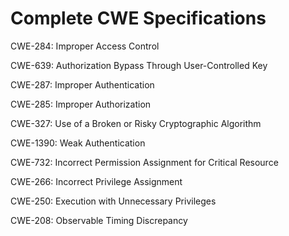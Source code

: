 

# Complete CWE Specifications

CWE-284: Improper Access Control

CWE-639: Authorization Bypass Through User-Controlled Key

CWE-287: Improper Authentication

CWE-285: Improper Authorization

CWE-327: Use of a Broken or Risky Cryptographic Algorithm

CWE-1390: Weak Authentication

CWE-732: Incorrect Permission Assignment for Critical Resource

CWE-266: Incorrect Privilege Assignment

CWE-250: Execution with Unnecessary Privileges

CWE-208: Observable Timing Discrepancy